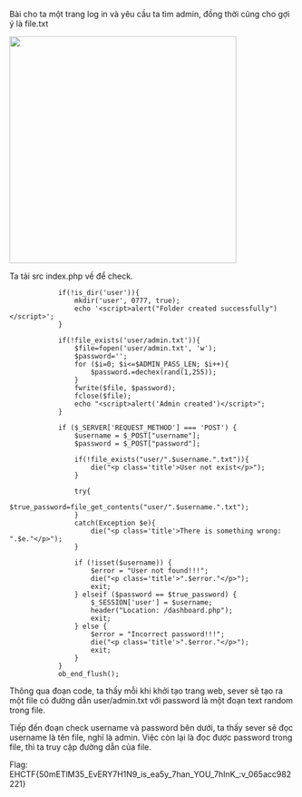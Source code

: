Bài cho ta một trang log in và yêu cầu ta tìm admin, đồng thời cũng cho gợi ý là file.txt

<img src="https://github.com/user-attachments/assets/0e80ff71-5453-4a22-ac1b-4de2859123f6" width="400">

Ta tải src index.php về để check.
                
                if(!is_dir('user')){   
                    mkdir('user', 0777, true);
                    echo '<script>alert("Folder created successfully")</script>';
                }
                
                if(!file_exists('user/admin.txt')){
                    $file=fopen('user/admin.txt', 'w');
                    $password='';
                    for ($i=0; $i<=$ADMIN_PASS_LEN; $i++){
                        $password.=dechex(rand(1,255));
                    }
                    fwrite($file, $password);
                    fclose($file);
                    echo "<script>alert('Admin created')</script>";
                }

                if ($_SERVER['REQUEST_METHOD'] === 'POST') {
                    $username = $_POST["username"];
                    $password = $_POST["password"];

                    if(!file_exists("user/".$username.".txt")){
                        die("<p class='title'>User not exist</p>");
                    }

                    try{
                        $true_password=file_get_contents("user/".$username.".txt");
                    }
                    catch(Exception $e){
                        die("<p class='title'>There is something wrong: ".$e."</p>");
                    }

                    if (!isset($username)) {
                        $error = "User not found!!!";
                        die("<p class='title'>".$error."</p>");
                        exit;
                    } elseif ($password == $true_password) {
                        $_SESSION['user'] = $username; 
                        header("Location: /dashboard.php");
                        exit;
                    } else {
                        $error = "Incorrect password!!!";
                        die("<p class='title'>".$error."</p>");
                        exit;
                    }
                }
                ob_end_flush();
Thông qua đoạn code, ta thấy mỗi khi khởi tạo trang web, sever sẽ tạo ra một file có đường dẫn user/admin.txt với password là một đoạn text random trong file. 

Tiếp đến đoạn check username và password bên dưới, ta thấy sever sẽ đọc username là tên file, nghĩ là admin. Việc còn lại là đọc được password trong file, thì ta truy cập đường dẫn của file.

Flag: EHCTF{50mETlM35_EvERY7H1N9_is_ea5y_7han_YOU_7hInK_:v_065acc982221}
